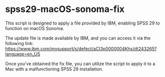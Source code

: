# spss29-macOS-sonoma-fix
This script is designed to apply a file provided by IBM, enabling SPSS 29 to function on macOS Sonoma.

The update file is made available by IBM, and you can access it via the following link: https://www.ibm.com/mysupport/s/defect/aCI3p0000004Khs/dt243265?language=en_US

Once you've obtained the fix file, you can utilize the script to apply it to a Mac with a malfunctioning SPSS 29 installation.
